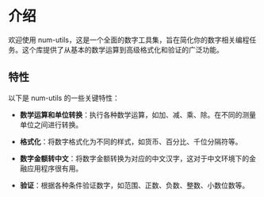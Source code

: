 # 介绍

欢迎使用 num-utils，这是一个全面的数字工具集，旨在简化你的数字相关编程任务。这个库提供了从基本的数学运算到高级格式化和验证的广泛功能。

## 特性

以下是 num-utils 的一些关键特性：

- **数学运算和单位转换**：执行各种数学运算，如加、减、乘、除。在不同的测量单位之间进行转换。

- **格式化**：将数字格式化为不同的样式，如货币、百分比、千位分隔符等。

- **数字金额转中文**：将数字金额转换为对应的中文汉字，这对于中文环境下的金融应用程序很有用。

- **验证**：根据各种条件验证数字，如范围、正数、负数、整数、小数位数等。
